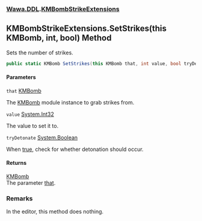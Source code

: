 ### [Wawa.DDL](Wawa.DDL.md 'Wawa.DDL').[KMBombStrikeExtensions](KMBombStrikeExtensions.md 'Wawa.DDL.KMBombStrikeExtensions')

## KMBombStrikeExtensions.SetStrikes(this KMBomb, int, bool) Method

Sets the number of strikes.

```csharp
public static KMBomb SetStrikes(this KMBomb that, int value, bool tryDetonate=false);
```
#### Parameters

<a name='Wawa.DDL.KMBombStrikeExtensions.SetStrikes(thisKMBomb,int,bool).that'></a>

`that` [KMBomb](https://docs.microsoft.com/en-us/dotnet/api/KMBomb 'KMBomb')

The [KMBomb](https://docs.microsoft.com/en-us/dotnet/api/KMBomb 'KMBomb') module instance to grab strikes from.

<a name='Wawa.DDL.KMBombStrikeExtensions.SetStrikes(thisKMBomb,int,bool).value'></a>

`value` [System.Int32](https://docs.microsoft.com/en-us/dotnet/api/System.Int32 'System.Int32')

The value to set it to.

<a name='Wawa.DDL.KMBombStrikeExtensions.SetStrikes(thisKMBomb,int,bool).tryDetonate'></a>

`tryDetonate` [System.Boolean](https://docs.microsoft.com/en-us/dotnet/api/System.Boolean 'System.Boolean')

When [true](https://docs.microsoft.com/en-us/dotnet/csharp/language-reference/builtin-types/bool 'https://docs.microsoft.com/en-us/dotnet/csharp/language-reference/builtin-types/bool'), check for whether detonation should occur.

#### Returns
[KMBomb](https://docs.microsoft.com/en-us/dotnet/api/KMBomb 'KMBomb')  
The parameter [that](KMBombStrikeExtensions.SetStrikes(KMBomb,int,bool).md#Wawa.DDL.KMBombStrikeExtensions.SetStrikes(thisKMBomb,int,bool).that 'Wawa.DDL.KMBombStrikeExtensions.SetStrikes(this KMBomb, int, bool).that').

### Remarks
  
In the editor, this method does nothing.
